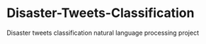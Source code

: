 # Disaster-Tweets-Classification
Disaster tweets classification natural language processing project
